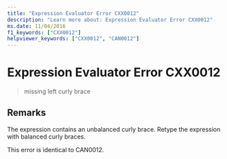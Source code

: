 ```yaml
---
title: "Expression Evaluator Error CXX0012"
description: "Learn more about: Expression Evaluator Error CXX0012"
ms.date: 11/04/2016
f1_keywords: ["CXX0012"]
helpviewer_keywords: ["CXX0012", "CAN0012"]
---
```

# Expression Evaluator Error CXX0012

> missing left curly brace

## Remarks

The expression contains an unbalanced curly brace. Retype the expression with balanced curly braces.

This error is identical to CAN0012.
